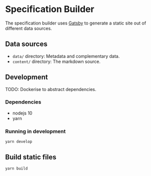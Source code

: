 # Specification Builder

The specification builder uses [Gatsby](https://www.gatsbyjs.org/) to generate
a static site out of different data sources.

## Data sources

* `data/` directory: Metadata and complementary data.
* `content/` directory: The markdown source.


## Development

TODO: Dockerise to abstract dependencies.

### Dependencies

* nodejs 10
* yarn

### Running in development

```
yarn develop
```

## Build static files

```
yarn build
```
